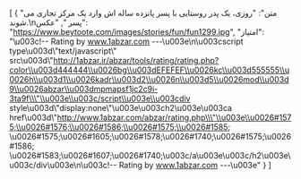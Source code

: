 [
  {
    "متن": "روزی، یک پدر روستایی با پسر پانزده ساله اش وارد یک مرکز تجاری می شوند.\\nپسر ",
    "عکس": "https://www.beytoote.com/images/stories/fun/fun1299.jpg",
    "امتیاز": "\\u003c!-- Rating by www.1abzar.com ---\\u003e\\n\\u003cscript type\\u003d\\\"text/javascript\\\" src\\u003d\\\"http://1abzar.ir/abzar/tools/rating/rating.php?color\\u003d444444\\u0026bg\\u003dEFEFEF\\u0026kc\\u003d555555\\u0026h\\u003d1\\u0026kadr\\u003d2\\u0026n\\u003d5\\u0026mod\\u003d9\\u0026abzar\\u003dmpmapsf1jc2c9i-3ta9f\\\"\\u003e\\u003c/script\\u003e\\u003cdiv style\\u003d\\\"display:none\\\"\\u003e\\u003ch2\\u003e\\u003ca href\\u003d\\\"http://www.1abzar.com/abzar/rating.php\\\"\\u003e\\u0026#1575;\\u0026#1576;\\u0026#1586;\\u0026#1575;\\u0026#1585; \\u0026#1575;\\u0026#1605;\\u0026#1578;\\u0026#1740;\\u0026#1575;\\u0026#1586; \\u0026#1583;\\u0026#1607;\\u0026#1740;\\u003c/a\\u003e\\u003c/h2\\u003e\\u003c/div\\u003e\\n\\u003c!-- Rating by www.1abzar.com ---\\u003e"
  }
]
